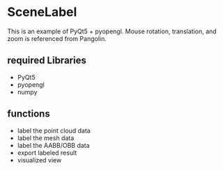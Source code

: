 # SceneLabel
This is an example of PyQt5 + pyopengl. Mouse rotation, translation, and zoom is referenced from Pangolin.

## required Libraries
* PyQt5
* pyopengl
* numpy

## functions
* label the point cloud data 
* label the mesh data
* label the AABB/OBB data
* export labeled result
* visualized view

